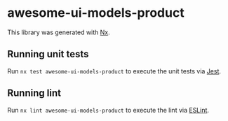 # awesome-ui-models-product

This library was generated with [Nx](https://nx.dev).

## Running unit tests

Run `nx test awesome-ui-models-product` to execute the unit tests via [Jest](https://jestjs.io).

## Running lint

Run `nx lint awesome-ui-models-product` to execute the lint via [ESLint](https://eslint.org/).

